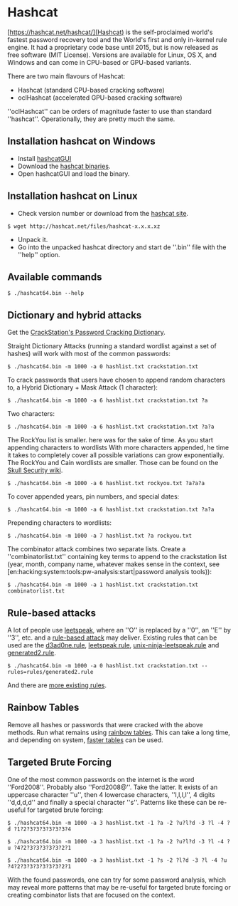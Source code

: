 # Hashcat

[https://hashcat.net/hashcat/](Hashcat) is the self-proclaimed world's fastest password recovery tool and the World's first and only in-kernel rule engine. It had a proprietary code base until 2015, but is now released as free software (MIT License). Versions are available for Linux, OS X, and Windows and can come in CPU-based or GPU-based variants.

There are two main flavours of Hashcat:

* Hashcat (standard CPU-based cracking software)
* oclHashcat (accelerated GPU-based cracking software)

''oclHashcat'' can be orders of magnitude faster to use than standard ''hashcat''. Operationally, they are pretty much the same.

## Installation hashcat on Windows

* Install [hashcatGUI](https://hashkiller.co.uk/hashcat-gui.aspx)
* Download the [hashcat binaries](https://hashcat.net/hashcat/).
* Open hashcatGUI and load the binary.

## Installation hashcat on Linux

* Check version number or download from the [hashcat site](https://hashcat.net/hashcat/).
```
$ wget http://hashcat.net/files/hashcat-x.x.x.xz
```
* Unpack it.
* Go into the unpacked hashcat directory and start de ''.bin'' file with the ''help'' option.

## Available commands

```
$ ./hashcat64.bin --help
```

## Dictionary and hybrid attacks

Get the [CrackStation's Password Cracking Dictionary](https://crackstation.net/buy-crackstation-wordlist-password-cracking-dictionary.htm).

Straight Dictionary Attacks (running a standard wordlist against a set of hashes) will work with most of the common passwords:

    $ ./hashcat64.bin -m 1000 -a 0 hashlist.txt crackstation.txt

To crack passwords that users have chosen to append random characters to, a Hybrid Dictionary + Mask Attack (1 character):

    $ ./hashcat64.bin -m 1000 -a 6 hashlist.txt crackstation.txt ?a

Two characters:

    $ ./hashcat64.bin -m 1000 -a 6 hashlist.txt crackstation.txt ?a?a

The RockYou list is smaller. here was for the sake of time. As you start appending characters to wordlists  With more characters appended, he time it takes to completely cover all possible variations can grow exponentially. The RockYou and Cain wordlists are smaller. Those can be found on the [Skull Security wiki](https://wiki.skullsecurity.org/Passwords). 

    $ ./hashcat64.bin -m 1000 -a 6 hashlist.txt rockyou.txt ?a?a?a

To cover appended years, pin numbers, and special dates:

    $ ./hashcat64.bin -m 1000 -a 6 hashlist.txt crackstation.txt ?a?a

Prepending characters to wordlists:

    $ ./hashcat64.bin -m 1000 -a 7 hashlist.txt ?a rockyou.txt

The combinator attack combines two separate lists. Create a ''combinatorlist.txt'' containing key terms to append to the crackstation list (year, month, company name, whatever makes sense in the context, see [en:hacking:system:tools:pw-analysis:start|password analysis tools)):

    $ ./hashcat64.bin -m 1000 -a 1 hashlist.txt crackstation.txt combinatorlist.txt

## Rule-based attacks

A lot of people use [leetspeak](http://www.robertecker.com/hp/research/leet-converter.php), where an ''O'' is replaced by a ''0'', an ''E'' by ''3'', etc. and a [rule-based attack](https://www.4armed.com/blog/hashcat-rule-based-attack/) may deliver. Existing rules that can be used are the [d3ad0ne.rule](https://github.com/hashcat/hashcat/blob/master/rules/d3ad0ne.rule), [leetspeak rule](https://github.com/hashcat/hashcat/blob/master/rules/leetspeak.rule), [unix-ninja-leetspeak.rule](https://github.com/hashcat/hashcat/blob/master/rules/unix-ninja-leetspeak.rule) and [generated2.rule](https://github.com/hashcat/hashcat/blob/master/rules/generated2.rule). 

    $ ./hashcat64.bin -m 1000 -a 0 hashlist.txt crackstation.txt --rules=rules/generated2.rule

And there are [more existing rules](https://github.com/hashcat/hashcat/tree/master/rules).

## Rainbow Tables

Remove all hashes or passwords that were cracked with the above methods. Run what remains using [rainbow tables](http://project-rainbowcrack.com/). This can take a long time, and depending on system, [faster tables](http://project-rainbowcrack.com/table.htm) can be used.

## Targeted Brute Forcing

One of the most common passwords on the internet is the word ''Ford2008''. Probably also ''Ford2008@''. Take the latter. It exists of an uppercase character ''u'', then 4 lowercase characters, ''l,l,l,l'', 4 digits ''d,d,d,d'' and finally a special character ''s''. Patterns like these can be re-useful for targeted brute forcing:

    $ ./hashcat64.bin -m 1000 -a 3 hashlist.txt -1 ?a -2 ?u?l?d -3 ?l -4 ?d ?1?2?3?3?3?3?3?3?4

    $ ./hashcat64.bin -m 1000 -a 3 hashlist.txt -1 ?a -2 ?u?l?d -3 ?l -4 ?u ?4?2?3?3?3?3?3?2?1

    $ ./hashcat64.bin -m 1000 -a 3 hashlist.txt -1 ?s -2 ?l?d -3 ?l -4 ?u ?4?2?3?3?3?3?3?3?2?1

With the found passwords, one can try for some password analysis, which may reveal more patterns that may be re-useful for targeted brute forcing or creating combinator lists that are focused on the context.

